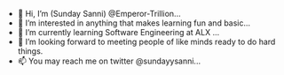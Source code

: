 - 👋 Hi, I’m (Sunday Sanni) @Emperor-Trillion... 
- 👀 I’m interested in anything that makes learning fun and basic...
- 🌱 I’m currently learning Software Engineering at ALX ...
- 💞️ I’m looking forward to meeting people of like minds ready to do hard things.
- 📫 You may reach me on twitter @sundayysanni...

<!---
Emperor-Trillion/Emperor-Trillion is a ✨ special ✨ repository because its `README.md` (this file) appears on your GitHub profile.
You can click the Preview link to take a look at your changes.
--->

